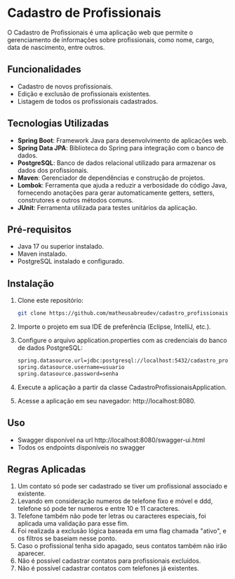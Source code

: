 # Cadastro de Profissionais

O Cadastro de Profissionais é uma aplicação web que permite o gerenciamento de informações sobre profissionais, como nome, cargo, data de nascimento, entre outros.

## Funcionalidades

- Cadastro de novos profissionais.
- Edição e exclusão de profissionais existentes.
- Listagem de todos os profissionais cadastrados.

## Tecnologias Utilizadas

- **Spring Boot**: Framework Java para desenvolvimento de aplicações web.
- **Spring Data JPA**: Biblioteca do Spring para integração com o banco de dados.
- **PostgreSQL**: Banco de dados relacional utilizado para armazenar os dados dos profissionais.
- **Maven**: Gerenciador de dependências e construção de projetos.
- **Lombok**: Ferramenta que ajuda a reduzir a verbosidade do código Java, fornecendo anotações para gerar automaticamente getters, setters, construtores e outros métodos comuns.
- **JUnit**: Ferramenta utilizada para testes unitários da aplicação.

## Pré-requisitos

- Java 17 ou superior instalado.
- Maven instalado.
- PostgreSQL instalado e configurado.
  
## Instalação

1. Clone este repositório:
   ```bash
   git clone https://github.com/matheusabreudev/cadastro_profissionais.git
   
2. Importe o projeto em sua IDE de preferência (Eclipse, IntelliJ, etc.).

3. Configure o arquivo application.properties com as credenciais do banco de dados PostgreSQL:
   ```bash
   spring.datasource.url=jdbc:postgresql://localhost:5432/cadastro_profissionais(nome sugerido)
   spring.datasource.username=usuario
   spring.datasource.password=senha

4. Execute a aplicação a partir da classe CadastroProfissionaisApplication.
5. Acesse a aplicação em seu navegador: http://localhost:8080.

## Uso
- Swagger disponível na url http://localhost:8080/swagger-ui.html
- Todos os endpoints disponíveis no swagger

## Regras Aplicadas
1. Um contato só pode ser cadastrado se tiver um profissional associado e existente.
2. Levando em consideração numeros de telefone fixo e móvel e ddd, telefone só pode ter numeros e entre 10 e 11 caracteres.
3. Telefone também não pode ter letras ou caracteres especiais, foi aplicada uma validação para esse fim.
4. Foi realizada a exclusão lógica baseada em uma flag chamada "ativo", e os filtros se baseiam nesse ponto.
5. Caso o profissional tenha sido apagado, seus contatos também não irão aparecer.
6. Não é possível cadastrar contatos para profissionais excluídos.
7. Não é possível cadastrar contatos com telefones já existentes.
